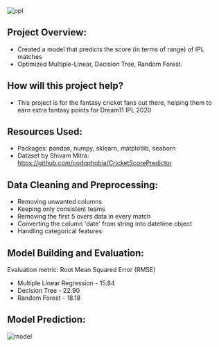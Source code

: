 
![ppl](https://user-images.githubusercontent.com/83487183/137313600-0b078370-033e-489c-95f1-a3e43097530b.jpg)

## Project Overview:
* Created a model that predicts the score (in terms of range) of IPL matches
* Optimized Multiple-Linear, Decision Tree, Random Forest.

## How will this project help?
* This project is for the fantasy cricket fans out there, helping them to earn extra fantasy points for Dream11 IPL 2020

## Resources Used:
* Packages: pandas, numpy, sklearn, matplotlib, seaborn
* Dataset by Shivam Mitra: https://github.com/codophobia/CricketScorePredictor

## Data Cleaning and Preprocessing:
* Removing unwanted columns
* Keeping only consistent teams
* Removing the first 5 overs data in every match
* Converting the column 'date' from string into datetime object
* Handling categorical features

## Model Building and Evaluation:
Evaluation metric: Root Mean Squared Error (RMSE)
* Multiple Linear Regression - 15.84
* Decision Tree - 22.90
* Random Forest - 18.18

## Model Prediction:
![model](https://user-images.githubusercontent.com/83487183/137315217-4f68d497-9cc0-4dc5-9a9a-99c6505d0c5f.PNG)

